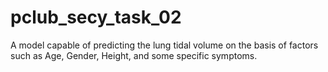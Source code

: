 # pclub_secy_task_02
A model capable of predicting the lung tidal volume on the basis of factors such as Age, Gender, Height, and some specific symptoms.
